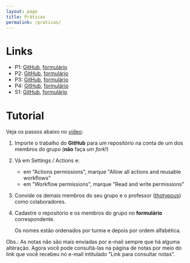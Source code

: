 ```yaml
---
layout: page
title: Práticas
permalink: /praticas/
---
```


# Links

* P1: [GitHub](https://github.com/thotypous/redes-p1), [formulário](https://forms.gle/BLRAbkWvvE6rA2so8)
* P2: [GitHub](https://github.com/thotypous/redes-p2), [formulário](https://forms.gle/ndjUQS9rKZr2vvY56)
* P3: [GitHub](https://github.com/thotypous/redes-p3), [formulário](https://forms.gle/RKGpGHKmp5ZPtxS98)
* P4: [GitHub](https://github.com/thotypous/redes-p4), [formulário](https://forms.gle/k4gVRSpav1pWzi4D8)
* S1: [GitHub](https://github.com/thotypous/redes-s1), [formulário](https://forms.gle/yCkpTejDw5UtYRwV7)

# Tutorial

Veja os passos abaixo no [vídeo](https://youtu.be/JtQzTGoF8jM):

1. Importe o trabalho do **GitHub** para um repositório na conta de um dos membros do grupo (**não** faça um *fork*!)

2. Vá em Settings / Actions e:
   * em "Actions permissions", marque "Allow all actions and reusable workflows"
   * em "Workflow permissions", marque "Read and write permissions"

3. Convide os demais membros do seu grupo e o professor ([thotypous](https://GitHub.com/thotypous)) como colaboradores.

4. Cadastre o repositório e os membros do grupo no **formulário** correspondente.

   Os nomes estão ordenados por turma e depois por ordem alfabética.

Obs.: As notas não são mais enviadas por e-mail sempre que há alguma alteração. Agora você pode consultá-las na página de notas por meio do link que você recebeu no e-mail intitulado "Link para consultar notas".
